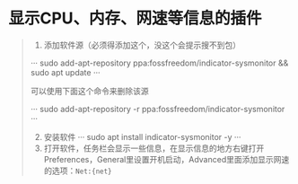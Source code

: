 # 显示CPU、内存、网速等信息的插件
> 1. 添加软件源（必须得添加这个，没这个会提示搜不到包）
> 
> ···
sudo add-apt-repository ppa:fossfreedom/indicator-sysmonitor && sudo apt update
···
> 
> 可以使用下面这个命令来删除该源
> 
> ···
sudo add-apt-repository -r ppa:fossfreedom/indicator-sysmonitor
···
> 
> 2. 安装软件
> ···
> sudo apt install indicator-sysmonitor -y
> ···
> 3. 打开软件，任务栏会显示一些信息，在显示信息的地方右键打开Preferences，General里设置开机启动，Advanced里面添加显示网速的选项：```Net:{net}```
